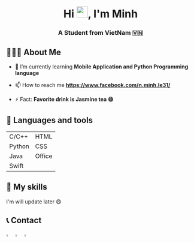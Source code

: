 <h1 align="center">Hi <img src="https://raw.githubusercontent.com/MartinHeinz/MartinHeinz/master/wave.gif" width="30px">, I'm Minh</h1>
<h3 align="center">A Student from VietNam 🇻🇳 </h3>


## 👩🏼‍💻 About Me

- 🌱 I’m currently learning **Mobile Application and Python Programming language**

- 📫 How to reach me **https://www.facebook.com/n.minh.le31/**

- ⚡ Fact: **Favorite drink is Jasmine tea 😄**

## 🚀 Languages and tools

|               |               |
| ------------- | ------------- |
|       C/C++   |      HTML     |
|       Python  |      CSS      |
|       Java    |      Office   |
|       Swift   |               |

## 💪 My skills
  <p> I'm will update later 😄 </p>

## 📞 Contact
<p align="left">
<a href = "https://www.facebook.com/n.minh.le31/"><img src="https://upload.wikimedia.org/wikipedia/commons/thumb/5/51/Facebook_f_logo_%282019%29.svg/1024px-Facebook_f_logo_%282019%29.svg.png" width=4%/></a>
<a href = "https://twitter.com/ldnminh"><img src="https://upload.wikimedia.org/wikipedia/vi/thumb/9/9f/Twitter_bird_logo_2012.svg/1200px-Twitter_bird_logo_2012.svg.png" width=4%/></a>
<a href = "https://www.instagram.com/nminh_le/"><img src="https://upload.wikimedia.org/wikipedia/commons/thumb/e/e7/Instagram_logo_2016.svg/2048px-Instagram_logo_2016.svg.png" width=4%/></a>

